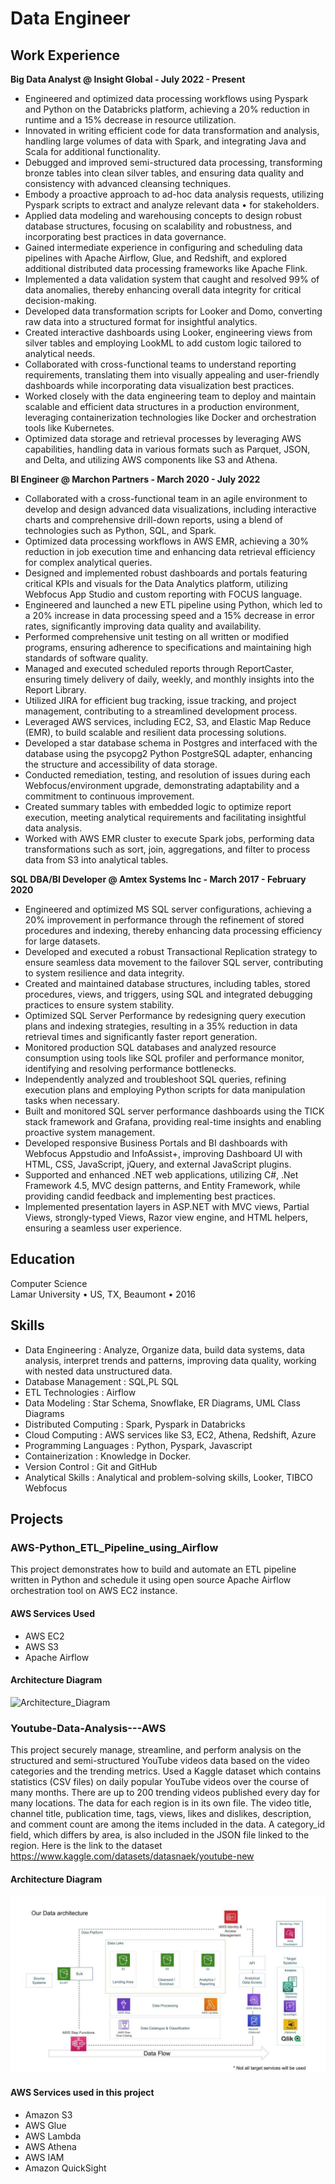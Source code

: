 # Data Engineer

## Work Experience

**Big Data Analyst @ Insight Global - July 2022 - Present**
- Engineered and optimized data processing workflows using Pyspark and Python on the Databricks platform, achieving a 20% reduction in
runtime and a 15% decrease in resource utilization.
- Innovated in writing efficient code for data transformation and analysis, handling large volumes of data with Spark, and integrating Java and
Scala for additional functionality.
- Debugged and improved semi-structured data processing, transforming bronze tables into clean silver tables, and ensuring data quality and
consistency with advanced cleansing techniques.
- Embody a proactive approach to ad-hoc data analysis requests, utilizing Pyspark scripts to extract and analyze relevant data • for stakeholders.
- Applied data modeling and warehousing concepts to design robust database structures, focusing on scalability and robustness, and
incorporating best practices in data governance.
- Gained intermediate experience in configuring and scheduling data pipelines with Apache Airflow, Glue, and Redshift, and explored
additional distributed data processing frameworks like Apache Flink.
- Implemented a data validation system that caught and resolved 99% of data anomalies, thereby enhancing overall data integrity for critical
decision-making.
- Developed data transformation scripts for Looker and Domo, converting raw data into a structured format for insightful analytics.
- Created interactive dashboards using Looker, engineering views from silver tables and employing LookML to add custom logic tailored to
analytical needs.
- Collaborated with cross-functional teams to understand reporting requirements, translating them into visually appealing and user-friendly
dashboards while incorporating data visualization best practices.
- Worked closely with the data engineering team to deploy and maintain scalable and efficient data structures in a production environment,
leveraging containerization technologies like Docker and orchestration tools like Kubernetes.
- Optimized data storage and retrieval processes by leveraging AWS capabilities, handling data in various formats such as Parquet, JSON, and
Delta, and utilizing AWS components like S3 and Athena.

**BI Engineer @ Marchon Partners - March 2020 - July 2022**
- Collaborated with a cross-functional team in an agile environment to develop and design advanced data visualizations, including interactive
charts and comprehensive drill-down reports, using a blend of technologies such as Python, SQL, and Spark.
- Optimized data processing workflows in AWS EMR, achieving a 30% reduction in job execution time and enhancing data retrieval efficiency
for complex analytical queries.
- Designed and implemented robust dashboards and portals featuring critical KPIs and visuals for the Data Analytics platform, utilizing
Webfocus App Studio and custom reporting with FOCUS language.
- Engineered and launched a new ETL pipeline using Python, which led to a 20% increase in data processing speed and a 15% decrease in error
rates, significantly improving data quality and availability.
- Performed comprehensive unit testing on all written or modified programs, ensuring adherence to specifications and maintaining high
standards of software quality.
- Managed and executed scheduled reports through ReportCaster, ensuring timely delivery of daily, weekly, and monthly insights into the
Report Library.
- Utilized JIRA for efficient bug tracking, issue tracking, and project management, contributing to a streamlined development process.
- Leveraged AWS services, including EC2, S3, and Elastic Map Reduce (EMR), to build scalable and resilient data processing solutions.
- Developed a star database schema in Postgres and interfaced with the database using the psycopg2 Python PostgreSQL adapter, enhancing
the structure and accessibility of data storage.
- Conducted remediation, testing, and resolution of issues during each Webfocus/environment upgrade, demonstrating adaptability and a
commitment to continuous improvement.
- Created summary tables with embedded logic to optimize report execution, meeting analytical requirements and facilitating insightful data
analysis.
- Worked with AWS EMR cluster to execute Spark jobs, performing data transformations such as sort, join, aggregations, and filter to process
data from S3 into analytical tables.

**SQL DBA/BI Developer @ Amtex Systems Inc - March 2017 - February 2020**
- Engineered and optimized MS SQL server configurations, achieving a 20% improvement in performance through the refinement of stored
procedures and indexing, thereby enhancing data processing efficiency for large datasets.
- Developed and executed a robust Transactional Replication strategy to ensure seamless data movement to the failover SQL server,
contributing to system resilience and data integrity.
- Created and maintained database structures, including tables, stored procedures, views, and triggers, using SQL and integrated debugging
practices to ensure system stability.
- Optimized SQL Server Performance by redesigning query execution plans and indexing strategies, resulting in a 35% reduction in data
retrieval times and significantly faster report generation.
- Monitored production SQL databases and analyzed resource consumption using tools like SQL profiler and performance monitor, identifying
and resolving performance bottlenecks.
- Independently analyzed and troubleshoot SQL queries, refining execution plans and employing Python scripts for data manipulation tasks
when necessary.
- Built and monitored SQL server performance dashboards using the TICK stack framework and Grafana, providing real-time insights and
enabling proactive system management.
- Developed responsive Business Portals and BI dashboards with Webfocus Appstudio and InfoAssist+, improving Dashboard UI with HTML,
CSS, JavaScript, jQuery, and external JavaScript plugins.
- Supported and enhanced .NET web applications, utilizing C#, .Net Framework 4.5, MVC design patterns, and Entity Framework, while
providing candid feedback and implementing best practices.
- Implemented presentation layers in ASP.NET with MVC views, Partial Views, strongly-typed Views, Razor view engine, and HTML helpers,
ensuring a seamless user experience.

## Education
Computer Science <br/>
Lamar University • US, TX, Beaumont • 2016

## Skills

- Data Engineering : Analyze, Organize data, build data systems, data analysis, interpret trends and patterns, improving data quality, working
with nested data unstructured data.
- Database Management : SQL,PL SQL
- ETL Technologies : Airflow
- Data Modeling : Star Schema, Snowflake, ER Diagrams, UML Class Diagrams
- Distributed Computing : Spark, Pyspark in Databricks
- Cloud Computing : AWS services like S3, EC2, Athena, Redshift, Azure
- Programming Languages : Python, Pyspark, Javascript
- Containerization : Knowledge in Docker.
- Version Control : Git and GitHub
- Analytical Skills : Analytical and problem-solving skills, Looker, TIBCO Webfocus

## Projects

### AWS-Python_ETL_Pipeline_using_Airflow

This project demonstrates how to build and automate an ETL pipeline written in Python and schedule it using open source Apache Airflow orchestration tool on AWS EC2 instance.
#### AWS Services Used
- AWS EC2
- AWS S3
- Apache Airflow

#### Architecture Diagram

![Architecture_Diagram](https://github.com/srajeevan/AWS-Python_ETL_Pipeline_using_Airflow/assets/16627503/45e4047a-2d7b-4134-9b9f-d2ef31dba318)


### Youtube-Data-Analysis---AWS

This project securely manage, streamline, and perform analysis on the structured and semi-structured YouTube videos data based on the video categories and the trending metrics.
Used a Kaggle dataset which contains statistics (CSV files) on daily popular YouTube videos over the course of many months. There are up to 200 trending videos published every day for many locations. The data for each region is in its own file. The video title, channel title, publication time, tags, views, likes and dislikes, description, and comment count are among the items included in the data. A category_id field, which differs by area, is also included in the JSON file linked to the region.
Here is the link to the dataset
https://www.kaggle.com/datasets/datasnaek/youtube-new

#### Architecture Diagram
![Architecture Diagram](Assets/architecture_diagram.png)
#### AWS Services used in this project
- Amazon S3
- AWS Glue
- AWS Lambda
- AWS Athena
- AWS IAM
- Amazon QuickSight

